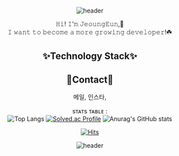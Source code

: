 <!-- 기본 생성 part
**monargent0/monargent0** is a ✨ _special_ ✨ repository because its `README.md` (this file) appears on your GitHub profile.

Here are some ideas to get you started:

- 🔭 I’m currently working on ...
- 🌱 I’m currently learning ...
- 👯 I’m looking to collaborate on ...
- 🤔 I’m looking for help with ...
- 💬 Ask me about ...
- 📫 How to reach me: ...
- 😄 Pronouns: ...
- ⚡ Fun fact: ...
-->

<div align = center>

<!-- 헤더 (물결모양, 문구 etc) -->
![header](https://capsule-render.vercel.app/api?type=wave&color=FCEDDA&height=200&section=header&text=𝐷é𝑣𝑒𝑙𝑜𝑝𝑝𝑒𝑢𝑟%20𝑒𝑛%20𝑐𝑟𝑜𝑖𝑠𝑠𝑎𝑛𝑐𝑒&animation=twinkling&fontSize=40&fontColor=EE4E34)
  

<!-- 인사말  -->
  𝙷𝚒! 𝙸'𝚖 𝙹𝚎𝚘𝚞𝚗𝚐𝙴𝚞𝚗,🐰  <br>
  𝙸 𝚠𝚊𝚗𝚝 𝚝𝚘 𝚋𝚎𝚌𝚘𝚖𝚎 𝚊 𝚖𝚘𝚛𝚎 𝚐𝚛𝚘𝚠𝚒𝚗𝚐 𝚍𝚎𝚟𝚎𝚕𝚘𝚙𝚎𝚛!☘️
  
<!-- 기술 리스트 -->
## ✨Technology Stack✨

<!-- 연락 수단 (협업툴로 바꿀까?)   -->
## 🌹Contact🌹
메일, 인스타, 

<!--  git 사용 현황  -->
sᴛᴀᴛs ᴛᴀʙʟᴇ : <br>
![Top Langs](https://github-readme-stats.vercel.app/api/top-langs/?username=monargent0&layout=compact&theme=solarized-light) 
[![Solved.ac Profile](http://mazassumnida.wtf/api/v2/generate_badge?boj=owjddms96)](https://solved.ac/owjddms96/)
![Anurag's GitHub stats](https://github-readme-stats.vercel.app/api?username=monargent0&show_icons=true&theme=flag-india)

  
[![Hits](https://hits.seeyoufarm.com/api/count/incr/badge.svg?url=https%3A%2F%2Fgithub.com%2Fmonargent0%2Fmonargent0&count_bg=%2395D7DB&title_bg=%23403E4B&icon=github.svg&icon_color=%23DBDADA&title=hits&edge_flat=false)](https://hits.seeyoufarm.com)

![header](https://capsule-render.vercel.app/api?type=waving&color=EE4E34&height=100&section=footer)
</div>
